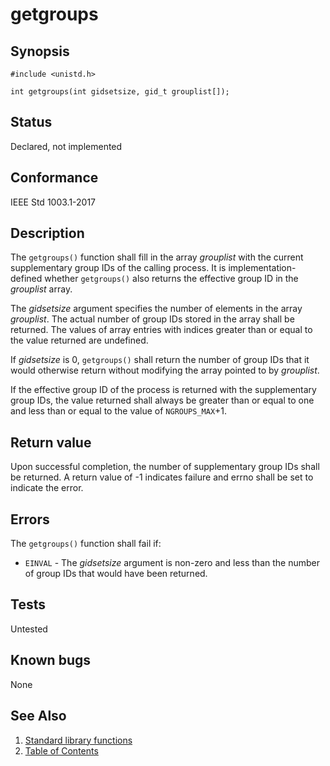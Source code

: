 # getgroups

## Synopsis

`#include <unistd.h>`

`int getgroups(int gidsetsize, gid_t grouplist[]);`

## Status

Declared, not implemented

## Conformance

IEEE Std 1003.1-2017

## Description

The `getgroups()` function shall fill in the array _grouplist_ with the current supplementary group IDs of the calling
 process. It is implementation-defined whether `getgroups()` also returns the effective group ID in the _grouplist_
array.

The _gidsetsize_ argument specifies the number of elements in the array _grouplist_. The actual number of group IDs
stored in the array shall be returned. The values of array entries with indices greater than or equal to the value
returned are undefined.

If _gidsetsize_ is 0, `getgroups()` shall return the number of group IDs that it would otherwise return without
modifying the array pointed to by _grouplist_.

If the effective group ID of the process is returned with the supplementary group IDs, the value returned shall always
be greater than or equal to one and less than or equal to the value of `NGROUPS_MAX`+1.

## Return value

Upon successful completion, the number of supplementary group IDs shall be returned. A return value of -1 indicates
failure and errno shall be set to indicate the error.

## Errors

The `getgroups()` function shall fail if:

* `EINVAL` - The _gidsetsize_ argument is non-zero and less than the number of group IDs that would have been returned.

## Tests

Untested

## Known bugs

None

## See Also

1. [Standard library functions](../index.md)
2. [Table of Contents](../../../index.md)
